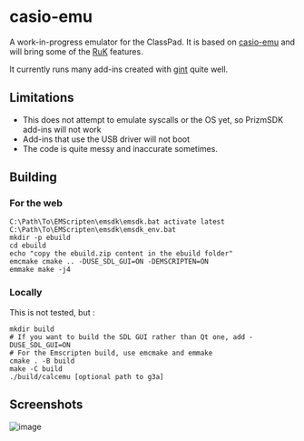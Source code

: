 # casio-emu

A work-in-progress emulator for the ClassPad. It is based on [casio-emu](https://github.com/Heath123/casio-emu) and will bring some of the [RuK](https://github.com/TheRainbowPhoenix/RuK) features.

It currently runs many add-ins created with [gint](https://gitea.planet-casio.com/Lephenixnoir/gint) quite well.

## Limitations
- This does not attempt to emulate syscalls or the OS yet, so PrizmSDK add-ins will not work
- Add-ins that use the USB driver will not boot
- The code is quite messy and inaccurate sometimes.

## Building

### For the web

```
C:\Path\To\EMScripten\emsdk\emsdk.bat activate latest
C:\Path\To\EMScripten\emsdk\emsdk_env.bat
mkdir -p ebuild  
cd ebuild
echo "copy the ebuild.zip content in the ebuild folder"
emcmake cmake .. -DUSE_SDL_GUI=ON -DEMSCRIPTEN=ON
emmake make -j4
```

### Locally 

This is not tested, but :

```
mkdir build
# If you want to build the SDL GUI rather than Qt one, add -DUSE_SDL_GUI=ON
# For the Emscripten build, use emcmake and emmake
cmake . -B build
make -C build
./build/calcemu [optional path to g3a]
```

## Screenshots

![image](https://github.com/user-attachments/assets/e7284885-cf0b-4e70-a952-61d248b514a7)

